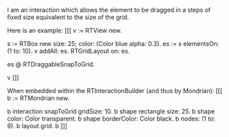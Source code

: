 I am an interaction which allows the element to be dragged in a steps of fixed size equivalent to the size of the grid.

Here is an example:
[[[
v := RTView new.

s := RTBox new size: 25; color: (Color blue alpha: 0.3).
es := s elementsOn: (1 to: 10).
v addAll: es.
RTGridLayout on: es.

es @ RTDraggableSnapToGrid.

v
]]]


When embedded within the RTInteractionBuilder (and thus by Mondrian):
[[[
b := RTMondrian new.

b interaction snapToGrid gridSize: 10.
b shape rectangle size: 25. 
b shape color: Color transparent.
b shape borderColor: Color black.
b nodes: (1 to: 9).
b layout grid.
b
]]]